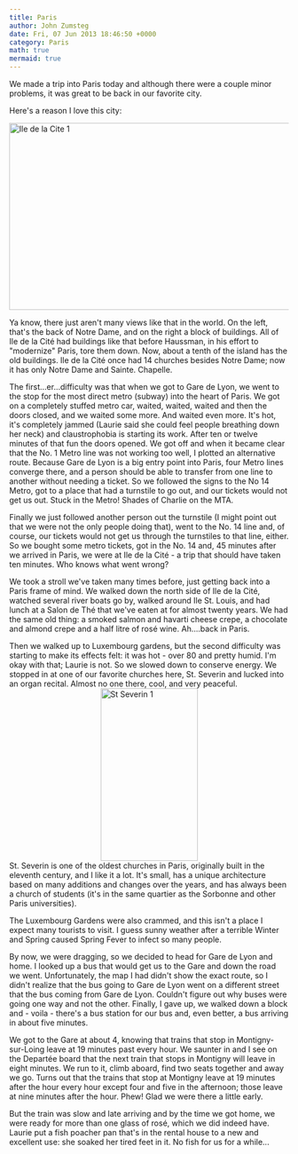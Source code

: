```yaml
---
title: Paris
author: John Zumsteg
date: Fri, 07 Jun 2013 18:46:50 +0000
category: Paris
math: true
mermaid: true
---
```

We made a trip into Paris today and although there were a couple minor problems, it was great to be back in our favorite city.

Here's a reason I love this city:

<img style="display: block; margin-left: auto; margin-right: auto;" title="Ile de la Cite-1.jpg" alt="Ile de la Cite 1" src="http:/assets/images/2013/06/Ile-de-la-Cite-1.jpg" width="600" height="337" border="0" />

Ya know, there just aren't many views like that in the world. On the left, that's the back of Notre Dame, and on the right a block of buildings. All of Ile de la Cité had buildings like that before Haussman, in his effort to "modernize" Paris, tore them down. Now, about a tenth of the island has the old buildings. Ile de la Cité once had 14 churches besides Notre Dame; now it has only Notre Dame and Sainte. Chapelle.

The first…er…difficulty was that when we got to Gare de Lyon, we went to the stop for the most direct metro (subway) into the heart of Paris. We got on a completely stuffed metro car, waited, waited, waited and then the doors closed, and we waited some more. And waited even more. It's hot, it's completely jammed (Laurie said she could feel people breathing down her neck) and claustrophobia is starting its work. After ten or twelve minutes of that fun the doors opened. We got off and when it became clear that the No. 1 Metro line was not working too well, I plotted an alternative route. Because Gare de Lyon is a big entry point into Paris, four Metro lines converge there, and a person should be able to transfer from one line to another without needing a ticket. So we followed the signs to the No 14 Metro, got to a place that had a turnstile to go out, and our tickets would not get us out. Stuck in the Metro! Shades of Charlie on the MTA.

Finally we just followed another person out the turnstile (I might point out that we were not the only people doing that), went to the No. 14 line and, of course, our tickets would not get us through the turnstiles to that line, either. So we bought some metro tickets, got in the No. 14 and, 45 minutes after we arrived in Paris, we were at Ile de la Cité - a trip that should have taken ten minutes. Who knows what went wrong?

We took a stroll we've taken many times before, just getting back into a Paris frame of mind. We walked down the north side of Ile de la Cité, watched several river boats go by, walked around Ile St. Louis, and had lunch at a Salon de Thé that we've eaten at for almost twenty years. We had the same old thing: a smoked salmon and havarti cheese crepe, a chocolate and almond crepe and a half litre of rosé wine. Ah….back in Paris.

Then we walked up to Luxembourg gardens, but the second difficulty was starting to make its effects felt: it was hot - over 80 and pretty humid. I'm okay with that; Laurie is not. So we slowed down to conserve energy. We stopped in at one of our favorite churches here, St. Severin and lucked into an organ recital. Almost no one there, cool, and very peaceful.
<img class="alignleft" style="display: block; margin-left: auto; margin-right: auto;" title="St Severin-1.jpg" alt="St Severin 1" src="http:/assets/images/2013/06/St-Severin-11.jpg" width="175" height="311" border="0" />
St. Severin is one of the oldest churches in Paris, originally built in the eleventh century, and I like it a lot. It's small, has a unique architecture based on many additions and changes over the years, and has always been a church of students (it's in the same quartier as the Sorbonne and other Paris universities).

The Luxembourg Gardens were also crammed, and this isn't a place I expect many tourists to visit. I guess sunny weather after a terrible Winter and Spring caused Spring Fever to infect so many people.

By now, we were dragging, so we decided to head for Gare de Lyon and home. I looked up a bus that would get us to the Gare and down the road we went. Unfortunately, the map I had didn't show the exact route, so I didn't realize that the bus going to Gare de Lyon went on a different street that the bus coming from Gare de Lyon. Couldn't figure out why buses were going one way and not the other. Finally, I gave up, we walked down a block and - voila - there's a bus station for our bus and, even better, a bus arriving in about five minutes.

We got to the Gare at about 4, knowing that trains that stop in Montigny-sur-Loing leave at 19 minutes past every hour. We saunter in and I see on the Departée board that the next train that stops in Montigny will leave in eight minutes. We run to it, climb aboard, find two seats together and away we go. Turns out that the trains that stop at Montigny leave at 19 minutes after the hour every hour except four and five in the afternoon; those leave at nine minutes after the hour. Phew! Glad we were there a little early.

But the train was slow and late arriving and by the time we got home, we were ready for more than one glass of rosé, which we did indeed have. Laurie put a fish poacher pan that's in the rental house to a new and excellent use: she soaked her tired feet in it. No fish for us for a while...
